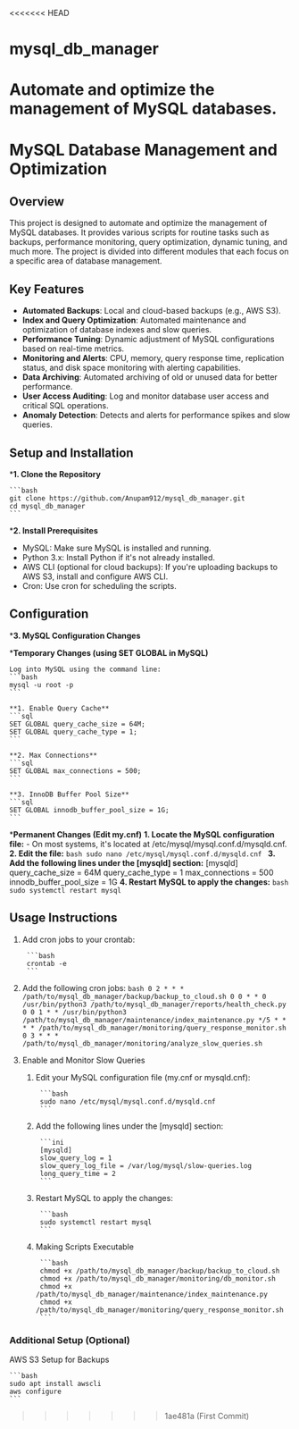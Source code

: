 <<<<<<< HEAD
# mysql_db_manager
Automate and optimize the management of MySQL databases.
=======
# MySQL Database Management and Optimization

## Overview

This project is designed to automate and optimize the management of MySQL databases. It provides various scripts for routine tasks such as backups, performance monitoring, query optimization, dynamic tuning, and much more. The project is divided into different modules that each focus on a specific area of database management.

## Key Features

- **Automated Backups**: Local and cloud-based backups (e.g., AWS S3).
- **Index and Query Optimization**: Automated maintenance and optimization of database indexes and slow queries.
- **Performance Tuning**: Dynamic adjustment of MySQL configurations based on real-time metrics.
- **Monitoring and Alerts**: CPU, memory, query response time, replication status, and disk space monitoring with alerting capabilities.
- **Data Archiving**: Automated archiving of old or unused data for better performance.
- **User Access Auditing**: Log and monitor database user access and critical SQL operations.
- **Anomaly Detection**: Detects and alerts for performance spikes and slow queries.

## Setup and Installation

***1. Clone the Repository**

    ```bash
    git clone https://github.com/Anupam912/mysql_db_manager.git
    cd mysql_db_manager
    ```

***2. Install Prerequisites**

- MySQL: Make sure MySQL is installed and running.
- Python 3.x: Install Python if it's not already installed.
- AWS CLI (optional for cloud backups): If you're uploading backups to AWS S3, install and configure AWS CLI.
- Cron: Use cron for scheduling the scripts.

## Configuration

***3. MySQL Configuration Changes**

***Temporary Changes (using SET GLOBAL in MySQL)**

    Log into MySQL using the command line:
    ```bash
    mysql -u root -p
    ```

    **1. Enable Query Cache**
    ```sql
    SET GLOBAL query_cache_size = 64M;
    SET GLOBAL query_cache_type = 1;
    ```

    **2. Max Connections**
    ```sql
    SET GLOBAL max_connections = 500;
    ```

    **3. InnoDB Buffer Pool Size**
    ```sql
    SET GLOBAL innodb_buffer_pool_size = 1G;
    ```
***Permanent Changes (Edit my.cnf)**
    **1. Locate the MySQL configuration file:**
        - On most systems, it's located at /etc/mysql/mysql.conf.d/mysqld.cnf.
    **2. Edit the file:**
    ```bash
    sudo nano /etc/mysql/mysql.conf.d/mysqld.cnf
    ```
    **3. Add the following lines under the [mysqld] section:**
    [mysqld]
    query_cache_size = 64M
    query_cache_type = 1
    max_connections = 500
    innodb_buffer_pool_size = 1G
    **4. Restart MySQL to apply the changes:**
    ```bash
    sudo systemctl restart mysql
    ```

## Usage Instructions

1. Add cron jobs to your crontab:

        ```bash 
        crontab -e
        ```

2. Add the following cron jobs:
        ```bash
        0 2 * * * /path/to/mysql_db_manager/backup/backup_to_cloud.sh
        0 0 * * 0 /usr/bin/python3 /path/to/mysql_db_manager/reports/health_check.py
        0 0 1 * * /usr/bin/python3 /path/to/mysql_db_manager/maintenance/index_maintenance.py
        */5 * * * * /path/to/mysql_db_manager/monitoring/query_response_monitor.sh
        0 3 * * * /path/to/mysql_db_manager/monitoring/analyze_slow_queries.sh
        ```

3. Enable and Monitor Slow Queries

    1. Edit your MySQL configuration file (my.cnf or mysqld.cnf):

            ```bash
            sudo nano /etc/mysql/mysql.conf.d/mysqld.cnf
            ```

    2. Add the following lines under the [mysqld] section:

            ```ini
            [mysqld]
            slow_query_log = 1
            slow_query_log_file = /var/log/mysql/slow-queries.log
            long_query_time = 2   
            ```
    3. Restart MySQL to apply the changes:

            ```bash
            sudo systemctl restart mysql
            ```
    4. Making Scripts Executable

            ```bash
            chmod +x /path/to/mysql_db_manager/backup/backup_to_cloud.sh
            chmod +x /path/to/mysql_db_manager/monitoring/db_monitor.sh
            chmod +x /path/to/mysql_db_manager/maintenance/index_maintenance.py
            chmod +x /path/to/mysql_db_manager/monitoring/query_response_monitor.sh
            ```

### Additional Setup (Optional)

AWS S3 Setup for Backups

    ```bash
    sudo apt install awscli
    aws configure
    ```
>>>>>>> 1ae481a (First Commit)

